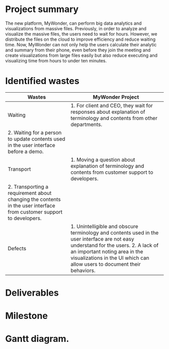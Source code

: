 
# Project summary
The new platform, MyWonder, can perform big data analytics and visualizations from massive files. Previously, in order to analyze and visualize the massive files, the users need to wait for hours. However, we distribute the files on the cloud to improve efficiency and reduce waiting time. Now, MyWonder can not only help the users calculate their analytic and summary from their phone, even before they join the meeting and create visualizations from large files easily but also reduce executing and visualizing time from hours to under ten minutes. 


# Identified wastes
|  Wastes   | MyWonder Project  |
|  ----  | ----  |
| Waiting  | 1.	For client and CEO, they wait for responses about explanation of terminology and contents from other departments. 
             2.	Waiting for a person to update contents used in the user interface before a demo. |
| Transport  | 1.	Moving a question about explanation of terminology and contents from customer support to developers. 
               2.	Transporting a requirement about changing the contents in the user interface from customer support to developers. |
| Defects  | 1.	Unintelligible and obscure terminology and contents used in the user interface are not easy understand for the users. 2.	A lack of an important noting area in the visualizations in the UI which can allow users to document their behaviors. |



# Deliverables


# Milestone



# Gantt diagram.
